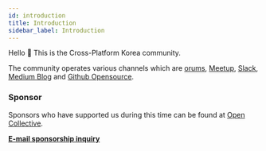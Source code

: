 ```yaml
---
id: introduction
title: Introduction
sidebar_label: Introduction
---
```


Hello 👋 This is the Cross-Platform Korea community.

The community operates various channels which are [orums](https://forums.crossplatformkorea.com), [Meetup](https://www.meetup.com/en-KR/crossplatformkorea), [Slack](https://dooboolab.com/joinCPKorea), [Medium Blog](https://medium.com/crossplatformkorea) and [Github Opensource](https://github.com/crossplatformkorea).

### Sponsor

Sponsors who have supported us during this time can be found at [Open Collective](https://opencollective.com/dooboolab-community).

<strong><a href="mailto:support@dooboolab.com">E-mail sponsorship inquiry</a></strong>
